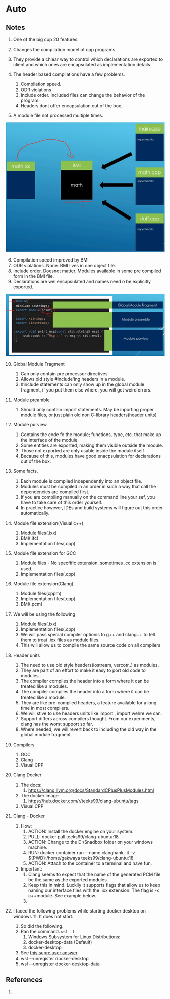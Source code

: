 # Auto

## Notes
1. One of the big cpp 20 features.

2. Changes the compilation model of cpp programs.

3. They provide a chlear way to control which declarations are exported to client and which ones are encapsulated as implementation details.

4. The header based compilations have a few problems.
   1. Compilation speed.
   2. ODR violations
   3. Include order. Included files can change the behavior of the program.
   4. Headers dont offer encapsulation out of the box.

5. A module file not processed multiple times.

![Modules Compilation](50_50_Modules_Compilation_Model.jpg)

6. Compilation speed improved by BMI
7. ODR violations. None. BMI lives in one object file.
8. Include order. Doesnot matter. Modules available in some pre compiled form in the BMI file.
9. Declarations are wel encapsulated and names need o be explicitly exported. 

![Module Structure](50_50_Module_Structure.jpg)

10. Global Module Fragment
    1.  Can only contain pre processor directives
    2.  Allows old style #include'ing headers in a module.
    3.  #include statements can only show up in the global module fragment, if you put them else where, you will get weird errors.

11. Module preamble
    1.  Should only contain import statements. May be inporting proper module files, or just plain old non C-library headers(header units)
12. Module purview
    1.  Contains the code fo the module; functions, type, etc. that make up the interface of the module.
    2.  Some entities are exported, making them visible outside the module.
    3.  Those not exported are only usable inside the module itself
    4.  Because of this, modules have good enacpsulation for declarations out of the box.  

13. Some facts.
    1.  Each module is compiled independently into an object file.
    2.  Modules must be compiled in an order in such a way that call the dependencies are compiled first.
    3.  If you are compiling manually on the command line your sef, you have to take care of this order yourself.
    4.  In practice however, IDEs and build systems will figure out this order automatically. 

14. Module file extension(Visual c++)
    1.  Module files(.ixx)
    2.  BMI(.ifc)
    3.  Implementation files(.cpp)

15. Module file extension for GCC
    1.  Module files - No specfific extension. sometimes .cc extension is used.
    2.  Implementation files(.cpp)

16. Module file extension(Clang)
    1.  Module files(cppm)
    2.  Implementation files(.cpp)
    3.  BMI(.pcm)

17. We will be using the following
    1.  Module files(.ixx)
    2.  Implementation files(.cpp)
    3.  We will pass special compiler optionis to g++ and clang++ to tell them to treat .ixx files as module files.
    4.  This will allow us to compile the same source code on all compilers
18. Header units
    1.  The need to use old style headers(iostream, vercotr..) as modules.
    2.  They are part of an effort to make it easy to port old code to modules.
    3.  The compiler compiles the header into a form where it can be treated like a modules. 
    4.  The compiler compiles the header into a form where it can be treated like a module.
    5.  They are like pre-compiled headers, a feature available for a long time in most compilers. 
    6.  We will stive to use headers units like import <iostrea>, import<vercotr> wehre we can.
    7.  Support differs across compilers thought. From our experiments, clang has the worst support so far.
    8.  Where needed, we will revert back to including the old way in the global module fragment. 
19. Compilers
    1.  GCC
    2.  Clang
    3.  Visual CPP
20. Clang Docker
    1.  The docs:
        1.  https://clang.llvm.org/docs/StandardCPlusPlusModules.html
    2.  The docker image
        1.  https://hub.docker.com/r/teeks99/clang-ubuntu/tags
    3.  Visual CPP
21. Clang - Docker
    1.  Flow:
        1.  ACTION: Install the docker engine on your system.
        2.  PULL: docker pull teeks99/clang-ubuntu:18
        3.  ACTION: Change to the D:/Snadbox folder on your windows machine.
        4.  RUN: docker container run --name clanghank -it -v ${PWD}:/home/gakwaya teeks99/clang-ubuntu:18
        5.  ACTION: Attach to the container to a terminal and have fun.
    2.  Important: 
        1.  Clang seems to expect that the name of the generated PCM file be the same as the exported modules.
        2.  Keep this in mind. Luckily it supports flags that allow us to keep naming our interface files with the .ixx extension. The flag is -x c++module. See example below.
        3.  

22. I faced the following problems while starting docker desktop on windows 11. It does not start.
    1.  So did the following.
    2.  Ran the command. `wsl -l`
        1.  Windows Subsystem for Linux Distributions:
        2.  docker-desktop-data (Default)
        3.  docker-desktop
    3.  See [this supre user answer](https://superuser.com/a/1758362/674525)
    4.  wsl --unregister docker-desktop
    5.  wsl --unregister docker-desktop-data


## References

1. 

